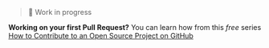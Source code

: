 > :construction: Work in progress

**Working on your first Pull Request?** You can learn how from this *free*
series [How to Contribute to an Open Source Project on GitHub](https://egghead.io/series/how-to-contribute-to-an-open-source-project-on-github) 
